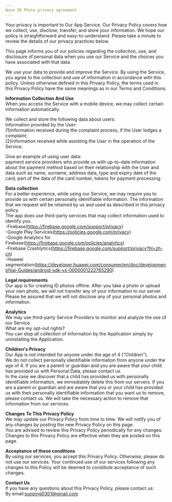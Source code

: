 ```yaml
---
Nova ID Photo privacy agreement
---
```

Your privacy is important to Our App Service. Our Privacy Policy covers how we collect, use, disclose, transfer, and store your information. We hope our policy is straightforward and easy-to-understand. Please take a minute to review the details of our privacy practices below.

This page informs you of our policies regarding the collection, use, and disclosure of personal data when you use our Service and the choices you have associated with that data.

We use your data to provide and improve the Service. By using the Service, you agree to the collection and use of information in accordance with this policy. Unless otherwise defined in this Privacy Policy, the terms used in this Privacy Policy have the same meanings as in our Terms and Conditions.

**Information Collection And Use**  
When you access the Service with a mobile device, we may collect certain information automatically.  

We collect and store the following data about users:  
Information provided by the User:  
(1)information received during the complaint process, if the User lodges a complaint;  
(2)information received while assisting the User in the operation of the Service.  

Give an example of using user data:  
payment service providers who provide us with up-to-date information about the payment method based on their relationship with the User and data such as name, surname, address data, type and expiry date of the card, part of the data of the card number, tokens for payment processing.  

**Data collection**  
For a better experience, while using our Service, we may require you to provide us with certain personally identifiable information. The information that we request will be retained by us and used as described in this privacy policy.   
The app does use third-party services that may collect information used to identify you.  
-Firebase(https://firebase.google.com/support/privacy)  
-Google Play Services(https://policies.google.com/privacy)  
-Google Analytics for Firebase(https://firebase.google.com/policies/analytics)  
-Firebase Crashlytics(https://firebase.google.com/support/privacy?hl=zh-cn)  
-Huawei segmentation(https://developer.huawei.com/consumer/en/doc/development/hiai-Guides/android-sdk-ys-0000001222765290)  

**Legal requirements**  
Our app is for creating ID photos offline. After you take a photo or upload your own photo, we will not transfer any of your information to our server.  
Please be assured that we will not disclose any of your personal photos and information.  

**Analytics**  
We may use third-party Service Providers to monitor and analyze the use of our Service.  
What are my opt-out rights?  
You can stop all collection of information by the Application simply by uninstalling the Application.  

**Children's Privacy**  
Our App is not intended for anyone under the age of 4 ("Children").  
We do not collect personally identifiable information from anyone under the age of 4. If you are a parent or guardian and you are aware that your child has provided us with Personal Data, please contact us.  
In the case we discover that a child has provided us with personally identifiable information, we immediately delete this from our servers. If you are a parent or guardian and are aware that you or your child has provided us with their personally identifiable information that you want us to remove, please contact us. We will take the necessary action to remove that information from our services.  

**Changes To This Privacy Policy**  
We may update our Privacy Policy from time to time. We will notify you of any changes by posting the new Privacy Policy on this page.  
You are advised to review this Privacy Policy periodically for any changes. Changes to this Privacy Policy are effective when they are posted on this page.  

**Acceptance of these conditions**  
By using our services, you accept this Privacy Policy. Otherwise, please do not use our services. Your continued use of our services following any changes to this Policy will be deemed to constitute acceptance of such changes.  

**Contact Us**  
If you have any questions about this Privacy Policy, please contact us:  
By email:sunping0301@gmail.com  

